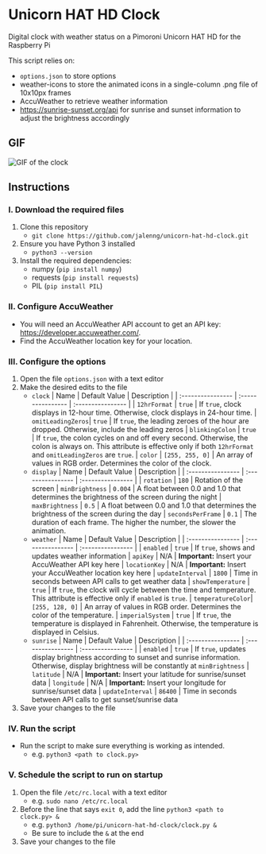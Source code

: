 # Unicorn HAT HD Clock
Digital clock with weather status on a Pimoroni Unicorn HAT HD for the Raspberry Pi

This script relies on:
- `options.json` to store options
- weather-icons to store the animated icons in a single-column .png file of 10x10px frames
- AccuWeather to retrieve weather information
- https://sunrise-sunset.org/api for sunrise and sunset information to adjust the brightness accordingly
## GIF
![GIF of the clock](https://i.imgur.com/lmB21bL.gif)
## Instructions
### I. Download the required files
1. Clone this repository
    - `git clone https://github.com/jalenng/unicorn-hat-hd-clock.git`
2. Ensure you have Python 3 installed
    - `python3 --version`
3. Install the required dependencies:
    - numpy (`pip install numpy`)
    - requests (`pip install requests`)
    - PIL (`pip install PIL`)
### II. Configure AccuWeather
- You will need an AccuWeather API account to get an API key: https://developer.accuweather.com/.
- Find the AccuWeather location key for your location.
### III. Configure the options
1. Open the file `options.json` with a text editor
2. Make the desired edits to the file
    - `clock`
        | Name              | Default Value     | Description       |
        | :---------------- | :---------------- | :---------------- |
        | `12hrFormat`      | `true`            | If `true`, clock displays in 12-hour time. Otherwise, clock displays in 24-hour time.
        | `omitLeadingZeros`| `true`            | If `true`, the leading zeroes of the hour are dropped. Otherwise, include the leading zeros
        | `blinkingColon`   | `true`            | If `true`, the colon cycles on and off every second. Otherwise, the colon is always on. This attribute is effective only if both `12hrFormat` and `omitLeadingZeros` are `true`.
        | `color`           | `[255, 255, 0]`   | An array of values in RGB order. Determines the color of the clock.
    - `display`
        | Name              | Default Value     | Description       |
        | :---------------- | :---------------- | :---------------- |
        | `rotation`        | `180`             | Rotation of the screen
        | `minBrightness`   | `0.004`           | A float between 0.0 and 1.0 that determines the brightness of the screen during the night
        | `maxBrightness`   | `0.5`             | A float between 0.0 and 1.0 that determines the brightness of the screen during the day
        | `secondsPerFrame` | `0.1`             | The duration of each frame. The higher the number, the slower the animation.
    - `weather`
        | Name              | Default Value     | Description       |
        | :---------------- | :---------------- | :---------------- |
        | `enabled`         | `true`            | If `true`, shows and updates weather information
        | `apiKey`          | N/A               | **Important:** Insert your AccuWeather API key here 
        | `locationKey`     | N/A               | **Important:** Insert your AccuWeather location key here
        | `updateInterval`  | `1800`            | Time in seconds between API calls to get weather data
        | `showTemperature` | `true`            | If `true`, the clock will cycle between the time and temperature. This attribute is effective only if `enabled` is `true`.
        | `temperatureColor`| `[255, 128, 0]`   | An array of values in RGB order. Determines the color of the temperature.
        | `imperialSystem`  | `true`            | If `true`, the temperature is displayed in Fahrenheit. Otherwise, the temperature is displayed in Celsius.
    - `sunrise`
        | Name              | Default Value     | Description       |
        | :---------------- | :---------------- | :---------------- |
        | `enabled`         | `true`            | If `true`, updates display brightness according to sunset and sunrise information. Otherwise, display brightness will be constantly at `minBrightness`
        | `latitude`        | N/A               | **Important:** Insert your latitude for sunrise/sunset data
        | `longitude`       | N/A               | **Important:** Insert your longitude for sunrise/sunset data
        | `updateInterval`  | `86400`           | Time in seconds between API calls to get sunset/sunrise data
3. Save your changes to the file
### IV. Run the script
- Run the script to make sure everything is working as intended.
    - e.g. `python3 <path to clock.py>`
### V. Schedule the script to run on startup
1. Open the file `/etc/rc.local` with a text editor
    - e.g. `sudo nano /etc/rc.local`
2. Before the line that says `exit 0`, add the line `python3 <path to clock.py> &`
    - e.g. `python3 /home/pi/unicorn-hat-hd-clock/clock.py &`
    - Be sure to include the `&` at the end
3. Save your changes to the file
